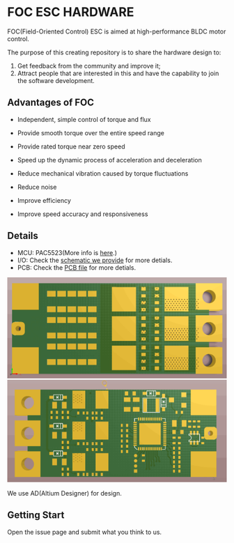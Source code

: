 # FOC ESC HARDWARE
FOC(Field-Oriented Control) ESC is aimed at high-performance BLDC motor control.

The purpose of this creating repository is to share the hardware design to:
1. Get feedback from the community and improve it;
2. Attract people that are interested in this and have the capability to join the software development.

## Advantages of FOC

- Independent, simple control of torque and flux
- Provide smooth torque over the entire speed range
- Provide rated torque near zero speed
- Speed up the dynamic process of acceleration and deceleration

- Reduce mechanical vibration caused by torque fluctuations
- Reduce noise
- Improve efficiency
- Improve speed accuracy and responsiveness

## Details

- MCU: PAC5523(More info is [here](http://active-semi.com/products/intelligent-motor-control/pac5223).)
- I/O: Check the [schematic we provide](https://github.com/AirFleetTeam/FOC_ESC-hardware/blob/master/files/FOC_ESC%20Schematic%20V1.0.pdf) for more detials.
- PCB: Check the [PCB file](https://github.com/AirFleetTeam/FOC_ESC-hardware/blob/master/files/FOC_ESC%20V1.0.PcbDoc) for more detials.

![FOC_ESC top](images/FOC_ESC%20top.png?raw=true "FOC_ESC top")
![FOC_ESC bottom](images/FOC_ESC%20bottom.png?raw=true "FOC_ESC bottom")


We use AD(Altium Designer) for design.

## Getting Start

Open the issue page and submit what you think to us.
